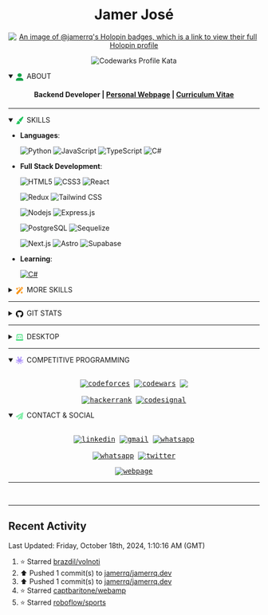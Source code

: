 #

<div align="center">
<h1 align="center">Jamer José</h1>

[![An image of @jamerrq's Holopin badges, which is a link to view their full
Holopin profile](https://holopin.me/jamerrq)](https://holopin.io/@jamerrq)

![Codewarks Profile Kata](https://www.codewars.com/users/jamerrq/badges/large)

<details open>
<summary align="left">
<img src="icons/user.svg" width="15" height="15" align="center" alt=""/>&ensp;ABOUT
</summary>
<h4 align="center">Backend Developer | <a href="https://jamerrq.deno.dev/" target="_blank">
Personal Webpage</a> | <a href="https://jamerrq.deno.dev/docs/cv_Jamer_Rebolledo_en.pdf" target="_blank">Curriculum Vitae</a></h4>

</details>
</div>

<hr />

<details open>
<summary>
<img src="icons/paintbrush.svg" width="15" height="15" align="center" alt=""/>&ensp;SKILLS
</summary>

<p align="center">

- **Languages**:

    ![Python](https://img.shields.io/badge/Python%20-%2314354C.svg?style=for-the-badge&logo=python&logoColor=white)
    ![JavaScript](https://img.shields.io/badge/JavaScript%20-%23F7DF1E.svg?style=for-the-badge&logo=javascript&logoColor=black)
    ![TypeScript](https://img.shields.io/badge/TypeScript%20-%23007ACC.svg?style=for-the-badge&logo=typescript&logoColor=white)
    ![C#](https://img.shields.io/badge/C%23%20-%23239120.svg?style=for-the-badge&logo=csharp&logoColor=white)

- **Full Stack Development**:

   ![HTML5](https://img.shields.io/badge/HTML5%20-%23E34F26.svg?style=for-the-badge&logo=html5&logoColor=white)
   ![CSS3](https://img.shields.io/badge/CSS%20-%231572B6.svg?style=for-the-badge&logo=css3&logoColor=white)
   ![React](https://img.shields.io/badge/React%20-%2320232a.svg?style=for-the-badge&logo=react&logoColor=%2361DAFB)

   ![Redux](https://img.shields.io/badge/Redux%20-%23593d88.svg?style=for-the-badge&logo=redux&logoColor=white)
   ![Tailwind CSS](https://img.shields.io/badge/Tailwind-38BDF8.svg?style=for-the-badge&logo=tailwind-css&logoColor=white)

   ![Nodejs](https://img.shields.io/badge/Node.js%20-%2343853D.svg?style=for-the-badge&logo=node.js&logoColor=white)
    ![Express.js](https://img.shields.io/badge/Express.js%20-%23404d59.svg?style=for-the-badge&logo=express&logoColor=white)

   ![PostgreSQL](https://img.shields.io/badge/PostgreSQL%20-%234169E1.svg?style=for-the-badge&logo=postgresql&logoColor=white)
   ![Sequelize](https://img.shields.io/badge/Sequelize-43B049?style=for-the-badge&logo=Sequelize&logoColor=white)

   ![Next.js](https://img.shields.io/badge/Next.js-000000?style=for-the-badge&logo=next.js&logoColor=white)
   ![Astro](https://img.shields.io/badge/Astro-DA510B?style=for-the-badge&logo=astro&logoColor=white)
   ![Supabase](https://img.shields.io/badge/Supabase-29A66A?style=for-the-badge&logo=supabase&logoColor=white)

- **Learning**:

    [![C#](https://img.shields.io/badge/Foundational%20C%23%20with%20Microsoft-%230A0A23.svg?style=for-the-badge&logo=.net&logoColor=white)](https://www.freecodecamp.org/learn/foundational-c-sharp-with-microsoft/)

</p>
<details closed>
<summary><img src="icons/wand-magic-sparkles.svg" width="15" height="15" align="center" alt=""/>&ensp;MORE SKILLS</summary>

<p align="center">

- **Testing**

    ![Vitest](https://img.shields.io/badge/-vitest-%23E34F26?style=for-the-badge&logo=vitest&logoColor=white)
    ![Jest](https://img.shields.io/badge/-jest-%23C21325?style=for-the-badge&logo=jest&logoColor=white)
    ![Mocha](https://img.shields.io/badge/-mocha-%238D6748?style=for-the-badge&logo=mocha&logoColor=white)
    ![Chai](https://img.shields.io/badge/-chai-A30802?style=for-the-badge&logo=chai&logoColor=white)

- **Cloud Hosting**:

    ![GH Pages](https://img.shields.io/badge/GH%20Pages-%23327FC7.svg?style=for-the-badge&logo=github&logoColor=white)
    ![Vercel](https://img.shields.io/badge/Vercel-%23000000.svg?style=for-the-badge&logo=vercel&logoColor=white)
    ![Render](https://img.shields.io/badge/Render-FF6C37?style=for-the-badge&logo=render&logoColor=white)

    ![Netlify](https://img.shields.io/badge/Netlify-%23107573.svg?style=for-the-badge&logo=netlify&logoColor=white)
    ![Denoland](https://img.shields.io/badge/Denoland-000?style=for-the-badge&logo=deno&logoColor=white)

- **Softwares and Tools**:

    ![Linux](https://img.shields.io/badge/Linux-FCC624?style=for-the-badge&logo=linux&logoColor=black)
    ![Git](https://img.shields.io/badge/git-%23F05033.svg?style=for-the-badge&logo=git&logoColor=white)
    ![GitHub](https://img.shields.io/badge/github-%23121011.svg?style=for-the-badge&logo=github&logoColor=white)

    ![Visual Studio
    Code](https://img.shields.io/badge/vscode-0078d7.svg?style=for-the-badge&logo=visual-studio-code&logoColor=white)
    ![Anaconda](https://img.shields.io/badge/Anaconda-43B049.svg?style=for-the-badge&logo=anaconda&logoColor=white)
    ![ESLint](https://img.shields.io/badge/ESLint-4B3263?style=for-the-badge&logo=eslint&logoColor=white)

    ![Notion](https://img.shields.io/badge/Notion-%23000000.svg?style=for-the-badge&logo=notion&logoColor=white)
    ![Postman](https://img.shields.io/badge/Postman-FF6C37?style=for-the-badge&logo=postman&logoColor=white)

- **Extras**:

    ![Bash](https://img.shields.io/badge/Bash-121011?style=for-the-badge&logo=gnu-bash&logoColor=white)
    ![LaTeX](https://img.shields.io/badge/LaTeX-%23008080.svg?style=for-the-badge&logo=latex&logoColor=white)
    ![Markdown](https://img.shields.io/badge/markdown-%23000000.svg?style=for-the-badge&logo=markdown&logoColor=white)

</p>
</details>
</details>

<hr />

<details closed>
    <br/>
    <summary>
        <img src="icons/github.svg" width="15" height="15" align="center" alt=""/>&ensp;GIT STATS
    </summary>
    <div align="center">
        <div>
            <img src="https://github-readme-stats-eight-theta.vercel.app/api/top-langs/?username=jamerrq&layout=compact&langs_count=8&theme=gotham&hide_border=true"
            alt="" />
        </div>
        <div>
            <img src="https://streak-stats.demolab.com?user=jamerrq&theme=gotham&hide_border=true&border_radius=5&mode=weekly" alt="" />
        </div>
        <div>
            <img src="https://github-readme-stats-eight-theta.vercel.app/api?username=jamerrq&show_icons=true&theme=gotham&hide_border=true&include_all_commits=true&count_private=true" alt="">
        </div>
    </div>
</details>
<hr />
<details closed>
<summary align="left">
<img src="icons/laptop-code.svg" width="15" height="15" align="center" alt=""/>&ensp;DESKTOP</summary>
<img src="imgs/desktop.png" alt=""></img>
    <details closed>
        <summary align="left">
            <img src="icons/spotify.svg" width="15" height="15" align="center" alt=""/>&ensp;
        </summary>
        <img src="imgs/desktop-spotify5.png" alt=""></img>
    </details>

</details>

-----

<details open>
<summary>
    <img src="icons/spaghetti-monster-flying-solid.svg" width="15" height="15" align="center" alt=""/>&ensp;COMPETITIVE PROGRAMMING
</summary>


<div>
    <samp>
        <p align="center">
        <br/>
        <!-- Codeforces -->
        <a href="https://codeforces.com/profile/jamerrq" target="_blank"><img align="center"
        src="https://img.shields.io/badge/codeforces-1F8ACB.svg?style=for-the-badge&logo=codeforces&logoColor=white"
        alt="codeforces" height="30"/></a>
        <!-- Codewars -->
        <a href="https://www.codewars.com/users/jamerrq" target="_blank"><img align="center"
        src="https://img.shields.io/badge/codewars-B1361E.svg?style=for-the-badge&logo=codewars&logoColor=white"
        alt="codewars" height="30"/></a>
        <!-- LeetCode -->
        <a href="https://leetcode.com/jamerrq/" target="_blank"><img align="center"
        src="https://img.shields.io/badge/leetcode-FFA116.svg?style=for-the-badge&logo=leetcode&logoColor=white"/>
        </a>
        <br/>
        <br/>
        <!-- HackerRank -->
        <a href="https://www.hackerrank.com/profile/jamerrq" target="_blank"><img align="center"
        src="https://img.shields.io/badge/hackerrank-2EC866.svg?style=for-the-badge&logo=hackerrank&logoColor=white"
        alt="hackerrank" height="30"/></a>
        <!-- Codesignal -->
        <a href="https://app.codesignal.com/profile/jamerrq" target="_blank"><img align="center" src="https://img.shields.io/badge/codesignal-FF6C37.svg?style=for-the-badge&logo=codesignal&logoColor=white" alt="codesignal" height="30"/></a>
        </p>
        </samp>
</div>
</details>

<details open>
    <summary>
    <img src="icons/paper-plane.svg" width="15" height="15" align="center" alt=""/>&ensp;CONTACT & SOCIAL
    </summary>
<div>
    <samp>
        <p align="center">
        <br/>
        <!-- LinkedIn -->
        <a href="https://www.linkedin.com/in/jamerrq/" target="_blank"><img align="center"
        src="https://img.shields.io/badge/linkedin-%231DA1F2.svg?style=for-the-badge&logo=linkedin&logoColor=white"
        alt="linkedin" height="30"/></a>
        <!-- Gmail -->
        <a href="mailto:jamerrq@gmail.com" target="_blank"><img align="center"
        src="https://img.shields.io/badge/gmail-EA4335.svg?style=for-the-badge&logo=gmail&logoColor=white"
        alt="gmail" height="30"/></a>
        <!-- Whatsapp -->
        <a href="https://wa.me/573008163841" target="_blank"><img align="center"
        src="https://img.shields.io/badge/whatsapp-25D366.svg?style=for-the-badge&logo=whatsapp&logoColor=white"
        alt="whatsapp" height="30"/></a>
        <br/>
        <br/>
        <!-- Discord -->
        <a href="https://discordapp.com/users/696545648606183534">
        <img align="center"
        src="https://img.shields.io/badge/discord-5865F2.svg?style=for-the-badge&logo=discord&logoColor=white"
        alt="whatsapp" height="30"/></a>
        <!-- Twitter -->
        <a href="https://twitter.com/jamerrq" target="_blank"><img align="center" src="https://img.shields.io/badge/twitter-%231DA1F2.svg?style=for-the-badge&logo=twitter&logoColor=white" alt="twitter" height="30"/></a>
        </p>
        <!-- Webpage -->
        <p align="center">
        <a href="https://jamerrq.deno.dev/" target="blank"><img align="center"
        src="https://img.shields.io/badge/Personal%20Webpage-000000.svg?style=for-the-badge&logo=astro&logoColor=white"
        alt="webpage" height="30"/></a>
        </p>
    </samp>
</div>
</details>

-----

<p align="center">
    <img src="https://visitcount.itsvg.in/api?id=jamerrq&label=Profile%20Views&color=0&icon=0&pretty=false)" alt="">
    </img>
</p>

-----

## Recent Activity

<!--RECENT_ACTIVITY:last_update-->
Last Updated: Friday, October 18th, 2024, 1:10:16 AM (GMT)
<!--RECENT_ACTIVITY:last_update_end-->
<!--RECENT_ACTIVITY:start-->
1. ⭐ Starred [brazdil/volnoti](https://github.com/brazdil/volnoti)<br>
2. ⬆️ Pushed 1 commit(s) to [jamerrq/jamerrq.dev](https://github.com/jamerrq/jamerrq.dev)<br>
3. ⬆️ Pushed 1 commit(s) to [jamerrq/jamerrq.dev](https://github.com/jamerrq/jamerrq.dev)<br>
4. ⭐ Starred [captbaritone/webamp](https://github.com/captbaritone/webamp)<br>
5. ⭐ Starred [roboflow/sports](https://github.com/roboflow/sports)<br>
<!--RECENT_ACTIVITY:end-->
